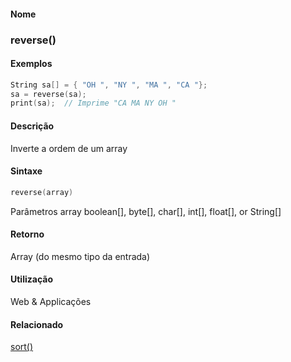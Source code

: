 
#### Nome
### reverse()

#### Exemplos

```pde
String sa[] = { "OH ", "NY ", "MA ", "CA "}; 
sa = reverse(sa); 
print(sa);  // Imprime "CA MA NY OH " 

```

#### Descrição
Inverte a ordem de um array

#### Sintaxe
```pde
reverse(array)

```
Parâmetros
array
boolean[], byte[], char[], int[], float[], or String[]

#### Retorno

	
Array (do mesmo tipo da entrada)

#### Utilização

	
Web & Applicações

#### Relacionado
[sort()](sort_)
